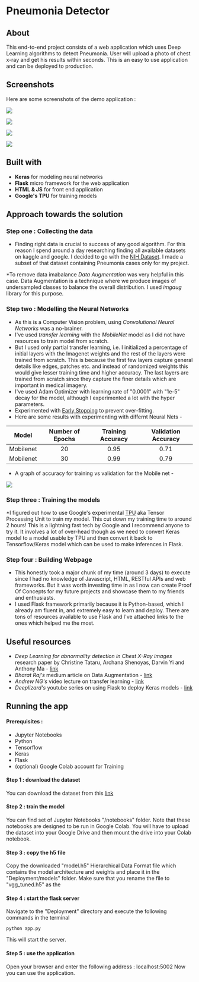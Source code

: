 # Pneumonia Detector

## About

This end-to-end project consists of a web application which uses Deep Learning algorithms to detect Pneumonia. User will upload a photo of chest x-ray and get his results within seconds. This is an easy to use application and can be deployed to production.


## Screenshots

Here are some screenshots of the demo application :

![](images/i.PNG)

![](images/i2.PNG)

![](images/i3.PNG)

![](images/i4.PNG)

## Built with

* **Keras** for modeling neural networks
* **Flask** micro framework for the web application
* **HTML & JS** for front end application
* **Google's TPU** for training models

## Approach towards the solution

### Step one : Collecting the data

* Finding right data is crucial to success of any good algorithm. For this reason I spend around a day researching finding all available datasets on kaggle and google. I decided to go with the [NIH Dataset](https://www.kaggle.com/nih-chest-xrays). I made a subset of that dataset containing Pneumonia cases only for my project.

*To remove data imabalance *Data Augmentation* was very helpful in this case. Data Augmentation is a technique where we produce images of undersampled classes to balance the overall distribution. I used *imgaug* library for this purpose.


### Step two : Modelling the Neural Networks

* As this is a Computer Vision problem, using *Convolutional Neural Networks* was a no-brainer.
* I've used *transfer learning* with the *MobileNet* model as I did not have resources to train model from scratch.
* But I used only partial transfer learning, i.e. I initialized a percentage of initial layers with the Imagenet weights and the rest of the layers were trained from scratch. This is because the first few layers capture general details like edges, patches etc. and instead of randomized weights this would give lesser training time and higher accuracy. The last layers are trained from scratch since they capture the finer details which are important in medical imagery.
* I've used Adam Optimizer with learning rate of "0.0001" with "1e-5" decay for the model, although I experimented a lot with the hyper parameters.
* Experimented with [Early Stopping](https://en.wikipedia.org/wiki/Early_stopping) to prevent over-fitting.
* Here are some results with experimenting with differnt Neural Nets -

| Model | Number of Epochs | Training Accuracy | Validation Accuracy |
| :---: | :---: | :---: | :---: |
| Mobilenet | 20 | 0.95 | 0.71 |
| Mobilenet | 30 | 0.99 | 0.79 |


* A graph of accuracy for training vs validation for the Mobile net -

![](images/training_and_validation_accuracy.png)

### Step three : Training the models

*I figured out how to use Google's experimental [TPU](https://cloud.google.com/tpu/) aka Tensor Processing Unit to train my model. This cut down my training time to around 2 hours! This is a lightning fast tech by Google and I recommend anyone to try it. It involves a lot of over-head though as we need to convert Keras model to a model usable by TPU and then convert it back to Tensorflow/Keras model which can be used to make inferences in Flask.

### Step four : Building Webpage

* This honestly took a major chunk of my time (around 3 days) to execute since I had no knowledge of Javascript, HTML, RESTful APIs and web frameworks. But it was worth investing time in as I now can create Proof Of Concepts for my future projects and showcase them to my friends and enthusiasts.
* I used Flask framework primarily because it is Python-based, which I already am fluent in, and extremely easy to learn and deploy. There are tons of resources available to use Flask and I've attached links to the ones which helped me the most.


## Useful resources

* *Deep Learning for abnormality detection in Chest X-Ray images* research paper by Christine Tataru, Archana Shenoyas, Darvin Yi and Anthony Ma - [link](http://cs231n.stanford.edu/reports/2017/pdfs/527.pdf)
* *Bharat Raj's* medium article on Data Augmentation - [link](https://medium.com/nanonets/how-to-use-deep-learning-when-you-have-limited-data-part-2-data-augmentation-c26971dc8ced)
* *Andrew NG's* video lecture on transfer learning - [link](https://www.youtube.com/watch?v=yofjFQddwHE)
* *Deeplizard's* youtube series on using Flask to deploy Keras models - [link](https://www.youtube.com/watch?v=SI1hVGvbbZ4)

## Running the app

#### Prerequisites :
* Jupyter Notebooks
* Python
* Tensorflow
* Keras
* Flask
* (optional) Google Colab account for Training

#### Step 1 : download the dataset
You can download the dataset from this [link](https://www.kaggle.com/paultimothymooney/chest-xray-pneumonia)

#### Step 2 : train the model
You can find set of Jupyter Notebooks "/notebooks" folder. Note that these notebooks are designed to be run in Google Colab. You will have to upload the dataset into your Google Drive and then mount the drive into your Colab notebook.

#### Step 3 : copy the h5 file
Copy the downloaded "model.h5" Hierarchical Data Format file which contains the model architecture and weights and place it in the "Deployment/models" folder. Make sure that you rename the file to "vgg_tuned.h5" as the 

#### Step 4 : start the flask server
Navigate to the "Deployment" directory and execute the following commands in the terminal
```
python app.py
```
This will start the server.

#### Step 5 : use the application
Open your browser and enter the following address : localhost:5002
Now you can use the application.
